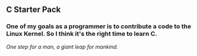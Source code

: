## C Starter Pack

### One of my goals as a programmer is to contribute a code to the Linux Kernel. So I think it's the right time to learn C. 

*One step for a man, a giant leap for mankind.*
